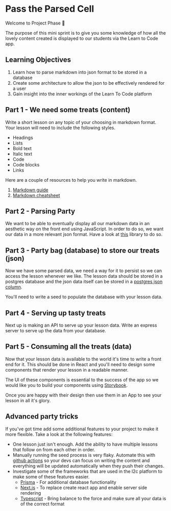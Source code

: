 # Pass the Parsed Cell

Welcome to Project Phase 🎉

The purpose of this mini sprint is to give you some knowledge of how all the lovely content created is displayed to our students via the Learn to Code app.

## Learning Objectives

1. Learn how to parse markdown into json format to be stored in a database
2. Create some architecture to allow the json to be effectively rendered for a user
3. Gain insight into the inner workings of the Learn To Code platform

## Part 1 - We need some treats (content)

Write a short lesson on any topic of your choosing in markdown format. Your lesson will need to include the following styles.

- Headings
- Lists
- Bold text
- Italic text
- Code
- Code blocks
- Links

Here are a couple of resources to help you write in markdown.

1. [Markdown guide](https://www.markdownguide.org/basic-syntax)
2. [Markdown cheatsheet](https://github.com/adam-p/markdown-here/wiki/Markdown-Cheatsheet)

## Part 2 - Parsing Party

We want to be able to eventually display all our markdown data in an aesthetic way on the front end using JavaScript.
In order to do so, we want our data in a more relevant json format. Have a look at [this](https://marked.js.org/) library to do so.

## Part 3 - Party bag (database) to store our treats (json)

Now we have some parsed data, we need a way for it to persist so we can access the lesson whenever we like.
The lesson data should be stored in a postgres database and the json data itself can be stored in a [postgres json column](https://www.postgresql.org/docs/current/datatype-json.html).

You'll need to write a seed to populate the database with your lesson data.

## Part 4 - Serving up tasty treats

Next up is making an API to serve up your lesson data. Write an express server to serve up the data from your database.

## Part 5 - Consuming all the treats (data)

Now that your lesson data is available to the world it's time to write a front end for it. This should be done in React and you'll need to design some components that render your lesson in a readable manner.

The UI of these components is essential to the success of the app so we would like you to build your components using [Storybook](https://storybook.js.org/).

Once you are happy with their design then use them in an App to see your lesson in all it's glory.

## Advanced party tricks

If you've got time add some additional features to your project to make it more flexible. Take a look at the following features:

- One lesson just isn't enough. Add the ability to have multiple lessons that follow on from each other in order.
- Manually running the seed process is very flaky. Automate this with [github actions](https://docs.github.com/en/actions) so your devs can focus on writing the content and everything will be updated automatically when they push their changes.
- Investigate some of the frameworks that are used in the l2c platform to make some of these features easier.
  - [Prisma](https://www.prisma.io/) - For additional database functionality
  - [Next.js](https://nextjs.org/) - To replace create react app and enable server side rendering
  - [Typescript](https://www.typescriptlang.org/) - Bring balance to the force and make sure all your data is of the correct format
